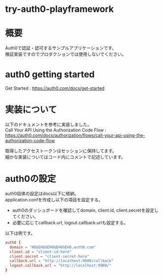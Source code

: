 # try-auth0-playframework

# 概要

Auth0で認証・認可するサンプルアプリケーションです。  
検証実装ですのでプロダクションでは使用しないでください。  

# auth0 getting started

Get Started : https://auth0.com/docs/get-started  

# 実装について

以下のドキュメントを参考に実装しました。  
Call Your API Using the Authorization Code Flow : https://auth0.com/docs/authorization/flows/call-your-api-using-the-authorization-code-flow  

取得したアクセストークンはセッションに保持してます。  
細かな実装についてはコード内にコメントで記述しています。  

# auth0の設定

auth0自体の設定はdocs以下に格納。  
application.confを作成し以下の項目を設定する。  

- auth0のダッシュボードを確認してdomain, client.id, client.secretを設定してください。
- 必要に応じてcallback.url, logout.callback.urlも設定する。

以下は例です。  
```conf
auth0 {
  domain = "HOGEHOGEHOGEHOGEHO.auth0.com"
  client.id = "client-id-here"
  client.secret = "client-secret-here"
  callback.url = "http://localhost:9000/callback"
  logout.callback.url = "http://localhost:9000/"
}
```
